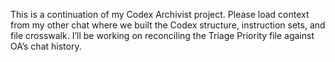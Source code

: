 This is a continuation of my Codex Archivist project. Please load context from my other chat where we built the Codex structure, instruction sets, and file crosswalk. I’ll be working on reconciling the Triage Priority file against OA’s chat history.
